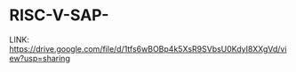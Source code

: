 # RISC-V-SAP-

LINK: https://drive.google.com/file/d/1tfs6wBOBp4k5XsR9SVbsU0KdyI8XXgVd/view?usp=sharing
